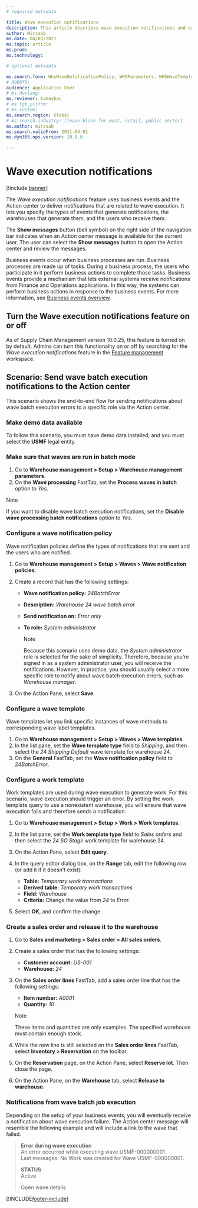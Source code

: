 ```yaml
---
# required metadata

title: Wave execution notifications 
description: This article describes wave execution notifications and explains how to set them up.
author: Mirzaab
ms.date: 04/03/2021
ms.topic: article
ms.prod:
ms.technology:

# optional metadata

ms.search.form: WhsWaveNotificationPolicy, WHSParameters, WHSWaveTemplateTable, BusinessEventsWorkspace
# ROBOTS:
audience: Application User
# ms.devlang:
ms.reviewer: kamaybac
# ms.tgt_pltfrm:
# ms.custom:
ms.search.region: Global
# ms.search.industry: [leave blank for most, retail, public sector]
ms.author: mirzaab
ms.search.validFrom: 2021-04-01
ms.dyn365.ops.version: 10.0.0

---
```


# Wave execution notifications

[!include [banner](../includes/banner.md)]

The *Wave execution notifications* feature uses business events and the Action center to deliver notifications that are related to wave execution. It lets you specify the types of events that generate notifications, the warehouses that generate them, and the users who receive them.

The **Show messages** button (bell symbol) on the right side of the navigation bar indicates when an Action center message is available for the current user. The user can select the **Show messages** button to open the Action center and review the messages.

Business events occur when business processes are run. Business processes are made up of tasks. During a business process, the users who participate in it perform business actions to complete those tasks. Business events provide a mechanism that lets external systems receive notifications from Finance and Operations applications. In this way, the systems can perform business actions in response to the business events. For more information, see [Business events overview](../../fin-ops-core/dev-itpro/business-events/home-page.md).

## Turn the Wave execution notifications feature on or off

As of Supply Chain Management version 10.0.25, this feature is turned on by default. Admins can turn this functionality on or off by searching for the *Wave execution notifications* feature in the [Feature management](../../fin-ops-core/fin-ops/get-started/feature-management/feature-management-overview.md) workspace.

## Scenario: Send wave batch execution notifications to the Action center

This scenario shows the end-to-end flow for sending notifications about wave batch execution errors to a specific role via the Action center.

### Make demo data available

To follow this scenario, you must have demo data installed, and you must select the **USMF** legal entity.

### Make sure that waves are run in batch mode

1. Go to **Warehouse management \> Setup \> Warehouse management parameters**.
1. On the **Wave processing** FastTab, set the **Process waves in batch** option to *Yes*.

> [!NOTE]
> If you want to disable wave batch execution notifications, set the **Disable wave processing batch notifications** option to *Yes*.

### Configure a wave notification policy

Wave notification policies define the types of notifications that are sent and the users who are notified.

1. Go to **Warehouse management \> Setup \> Waves \> Wave notification policies**.
1. Create a record that has the following settings:

    - **Wave notification policy:** *24BatchError*
    - **Description:** *Warehouse 24 wave batch error*
    - **Send notification on:** *Error only*
    - **To role:** *System administrator*

        > [!NOTE]
        > Because this scenario uses demo data, the *System administrator* role is selected for the sake of simplicity. Therefore, because you're signed in as a system administrator user, you will receive the notifications. However, in practice, you should usually select a more specific role to notify about wave batch execution errors, such as *Warehouse manager*.

1. On the Action Pane, select **Save**.

### Configure a wave template

Wave templates let you link specific instances of wave methods to corresponding wave label templates.

1. Go to **Warehouse management \> Setup \> Waves \> Wave templates**.
1. In the list pane, set the **Wave template type** field to *Shipping*, and then select the *24 Shipping Default* wave template for warehouse 24.
1. On the **General** FastTab, set the **Wave notification policy** field to *24BatchError*.

### Configure a work template

Work templates are used during wave execution to generate work. For this scenario, wave execution should trigger an error. By setting the work template query to use a nonexistent warehouse, you will ensure that wave execution fails and therefore sends a notification.

1. Go to **Warehouse management \> Setup \> Work \> Work templates**.
1. In the list pane, set the **Work template type** field to *Sales orders* and then select the *24 SO Stage* work template for warehouse 24.
1. On the Action Pane, select **Edit query**.
1. In the query editor dialog box, on the **Range** tab, edit the following row (or add it if it doesn't exist):

    - **Table:** *Temporary work transactions*
    - **Derived table:** *Temporary work transactions*
    - **Field:** *Warehouse*
    - **Criteria:** Change the value from *24* to *Error*.

1. Select **OK**, and confirm the change.

### Create a sales order and release it to the warehouse

1. Go to **Sales and marketing \> Sales order \> All sales orders**.
1. Create a sales order that has the following settings:

    - **Customer account:** *US-001*
    - **Warehouse:** *24*

1. On the **Sales order lines** FastTab, add a sales order line that has the following settings:

    - **Item number:** *A0001*
    - **Quantity:** *10*

    > [!NOTE]
    > These items and quantities are only examples. The specified warehouse must contain enough stock.

1. While the new line is still selected on the **Sales order lines** FastTab, select **Inventory \> Reservation** on the toolbar.
1. On the **Reservation** page, on the Action Pane, select **Reserve lot**. Then close the page.
1. On the Action Pane, on the **Warehouse** tab, select **Release to warehouse**.

### Notifications from wave batch job execution

Depending on the setup of your business events, you will eventually receive a notification about wave execution failure. The Action center message will resemble the following example and will include a link to the wave that failed.

> **Error during wave execution**  
> An error occurred while executing wave USMF-000000001.  
> Last messages: No Work was created for Wave USMF-000000001.
>
> **STATUS**  
> Active
>
> Open wave details

[!INCLUDE[footer-include](../../includes/footer-banner.md)]
